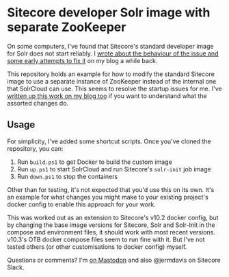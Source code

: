 # Sitecore developer Solr image with separate ZooKeeper

On some computers, I've found that Sitecore's standard developer image for Solr does not start reliably.
I <a href="https://blog.jermdavis.dev/posts/2022/docker-zookeeper-solr-fail">wrote about the behaviour of the
issue and some early attempts to fix it</a> on my blog a while back.

This repository holds an example for how to modify the standard Sitecore image to use a separate instance of
ZooKeeper instead of the internal one that SolrCloud can use. This seems to resolve the startup issues for me.
I've <a href="https://blog.jermdavis.dev/posts/2023/workaround-solr-docker-issue">written up this work on my blog too</a>
if you want to understand what the assorted changes do.

## Usage

For simplicity, I've added some shortcut scripts. Once you've cloned the repository, you can:

1) Run `build.ps1` to get Docker to build the custom image
2) Run `up.ps1` to start SolrCloud and run Sitecore's `solr-init` job image
3) Run `down.ps1` to stop the containers

Other than for testing, it's not expected that you'd use this on its own. It's an example for what changes you
might make to your existing project's docker config to enable this approach for your work.

This was worked out as an extension to Sitecore's v10.2 docker config, but by changing the base image versions 
for Sitecore, Solr and Solr-Init in the compose and environment files, it should work with most recent versions.
v10.3's OTB docker compose files seem to run fine with it. But I've not tested others (or other customisations
to docker config) myself.

Questions or comments? I'm <a href="https://mastodon.social/@jermdavis">on Mastodon</a> and also @jermdavis on Sitecore Slack.
